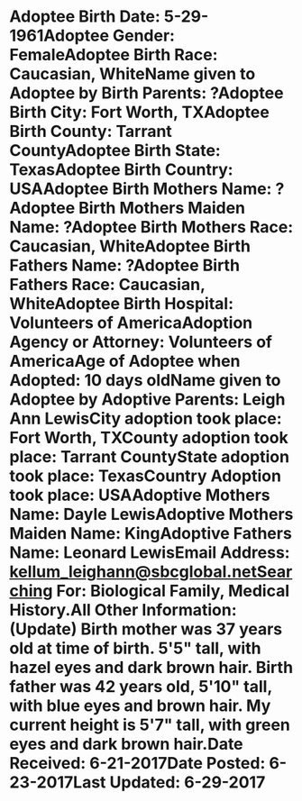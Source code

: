# Adoptee Birth Date: 5-29-1961Adoptee Gender: FemaleAdoptee Birth Race: Caucasian, WhiteName given to Adoptee by Birth Parents: ?Adoptee Birth City: Fort Worth, TXAdoptee Birth County: Tarrant CountyAdoptee Birth State: TexasAdoptee Birth Country: USAAdoptee Birth Mothers Name: ?Adoptee Birth Mothers Maiden Name: ?Adoptee Birth Mothers Race: Caucasian, WhiteAdoptee Birth Fathers Name: ?Adoptee Birth Fathers Race: Caucasian, WhiteAdoptee Birth Hospital: Volunteers of AmericaAdoption Agency or Attorney: Volunteers of AmericaAge of Adoptee when Adopted: 10 days oldName given to Adoptee by Adoptive Parents: Leigh Ann LewisCity adoption took place: Fort Worth, TXCounty adoption took place: Tarrant CountyState adoption took place: TexasCountry Adoption took place: USAAdoptive Mothers Name: Dayle LewisAdoptive Mothers Maiden Name: KingAdoptive Fathers Name: Leonard LewisEmail Address: kellum_leighann@sbcglobal.netSearching For: Biological Family, Medical History.All Other Information: (Update) Birth mother was 37 years old at time of birth. 5'5" tall, with hazel eyes and dark brown hair. Birth father was 42 years old, 5'10" tall, with blue eyes and brown hair. My current height is 5'7" tall, with green eyes and dark brown hair.Date Received: 6-21-2017Date Posted: 6-23-2017Last Updated: 6-29-2017